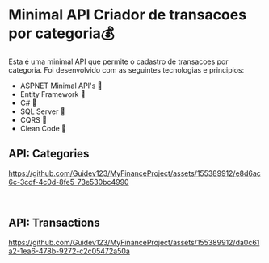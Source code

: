 # Minimal API Criador de transacoes por categoria💰

  <p>
        Esta é uma minimal API que permite o cadastro de transacoes por categoria.
        Foi desenvolvido com as seguintes tecnologias e principios:
    </p>
    <ul>
        <li>ASPNET Minimal API's 🔧</li>
        <li>Entity Framework 🔧</li>
        <li>C# 🔧</li>
        <li>SQL Server 🔧</li>
        <li>CQRS 🔧</li>
        <li>Clean Code 🔧</li>
    </ul>


<h2>API: Categories</h2>

https://github.com/Guidev123/MyFinanceProject/assets/155389912/e8d6ac6c-3cdf-4c0d-8fe5-73e530bc4990

<br>
<h2>API: Transactions</h2>

https://github.com/Guidev123/MyFinanceProject/assets/155389912/da0c61a2-1ea6-478b-9272-c2c05472a50a


